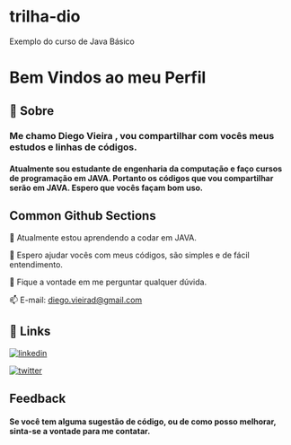 # trilha-dio
Exemplo do curso de Java Básico

# Bem Vindos ao meu Perfil




## 🚀 Sobre

### Me chamo Diego Vieira , vou compartilhar com vocês meus estudos e linhas de códigos.

#### Atualmente sou estudante de engenharia da computação e faço cursos de programação em JAVA. Portanto os códigos que vou compartilhar serão em JAVA. Espero que vocês façam bom uso.


## Common Github Sections
🧠 Atualmente estou aprendendo a codar em JAVA.

🤔 Espero ajudar vocês com meus códigos, são simples e de fácil entendimento.

💬 Fique a vontade em me perguntar qualquer dúvida.

📫 E-mail: diego.vieirad@gmail.com




## 🔗 Links
[![linkedin](https://img.shields.io/badge/linkedin-0A66C2?style=for-the-badge&logo=linkedin&logoColor=white)](https://www.linkedin.com/in/diego-vieira-a85ba0241/)

[![twitter](https://img.shields.io/badge/Instagram-E4405F?style=for-the-badge&logo=instagram&logoColor=white)](https://www.instagram.com/diegoc.vieira/)


## Feedback

#### Se você tem alguma sugestão de código, ou de como posso melhorar, sinta-se a vontade para me contatar.

